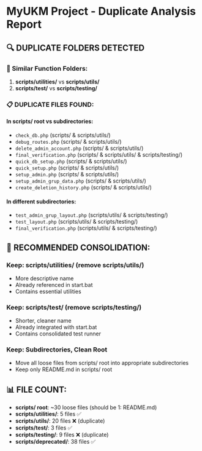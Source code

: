 # MyUKM Project - Duplicate Analysis Report

## 🔍 DUPLICATE FOLDERS DETECTED

### 📁 Similar Function Folders:
1. **scripts/utilities/** vs **scripts/utils/**
2. **scripts/test/** vs **scripts/testing/**

### 📋 DUPLICATE FILES FOUND:

#### In scripts/ root vs subdirectories:
- `check_db.php` (scripts/ & scripts/utils/)
- `debug_routes.php` (scripts/ & scripts/utils/)
- `delete_admin_account.php` (scripts/ & scripts/utils/)
- `final_verification.php` (scripts/ & scripts/utils/ & scripts/testing/)
- `quick_db_setup.php` (scripts/ & scripts/utils/)
- `quick_setup.php` (scripts/ & scripts/utils/)
- `setup_admin.php` (scripts/ & scripts/utils/)
- `setup_admin_grup_data.php` (scripts/ & scripts/utils/)
- `create_deletion_history.php` (scripts/ & scripts/utils/)

#### In different subdirectories:
- `test_admin_grup_layout.php` (scripts/utils/ & scripts/testing/)
- `test_layout.php` (scripts/utils/ & scripts/testing/)
- `final_verification.php` (scripts/utils/ & scripts/testing/)

## 🎯 RECOMMENDED CONSOLIDATION:

### Keep: scripts/utilities/ (remove scripts/utils/)
- More descriptive name
- Already referenced in start.bat
- Contains essential utilities

### Keep: scripts/test/ (remove scripts/testing/)
- Shorter, cleaner name
- Already integrated with start.bat
- Contains consolidated test runner

### Keep: Subdirectories, Clean Root
- Move all loose files from scripts/ root into appropriate subdirectories
- Keep only README.md in scripts/ root

## 📊 FILE COUNT:
- **scripts/ root**: ~30 loose files (should be 1: README.md)
- **scripts/utilities/**: 5 files ✅
- **scripts/utils/**: 20 files ❌ (duplicate)
- **scripts/test/**: 3 files ✅
- **scripts/testing/**: 9 files ❌ (duplicate)
- **scripts/deprecated/**: 38 files ✅
